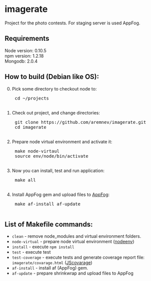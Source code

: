 imagerate
=========

Project for the photo contests. For staging server is used AppFog.


Requirements
------

Node version: 0.10.5 <br />
npm  version: 1.2.18 <br />
Mongodb: 2.0.4

How to build (Debian like OS):
------

0. Pick some directory to checkout node to:

    <pre>
    cd ~/projects
    </pre>


1. Check out project, and change directories:
    
    <pre>
    git clone https://github.com/aremnev/imagerate.git
    cd imagerate
    </pre>
    
2. Prepare node virtual environment and activate it:

    <pre>
    make node-virtaul
    source env/node/bin/activate
    </pre>
    
3. Now you can install, test and run application:

    <pre>
    make all
    </pre>
    
4. Install AppFog gem and upload files to [AppFog](http://appfog.com):

    <pre>
    make af-install af-update
    </pre>
    
List of Makefile commands:
------

* `clean` - remove node_modules and virtual environment folders.
* `node-virtual` - prepare node virtual environment ([nodeenv](https://github.com/ekalinin/nodeenv))
* `install` - execute `npm install`
* `test` - execute test
* `test-coverage` - execute tests and generate coverage report file: `imagerate/covarage.html` ([JScovarage](http://siliconforks.com/jscoverage/))
* `af-install` - install af (AppFog) gem.
* `af-update` - prepare shrinkwrap and upload files to AppFog


